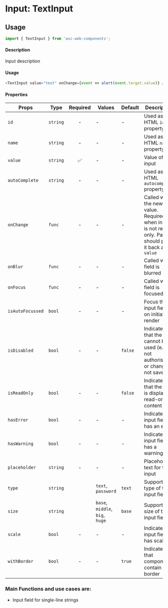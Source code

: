# Input: TextInput

## Usage

```js
import { TextInput } from 'asc-web-components';
```

#### Description

Input description

#### Usage

```js
<TextInput value="text" onChange={event => alert(event.target.value)} />;
```

#### Properties

| Props                  | Type     | Required | Values                       | Default | Description                                                                                            |
| ---------------------- | -------- | :------: | ---------------------------- | ------- | ------------------------------------------------------------------------------------------------------ |
| `id`                   | `string` |    -     | -                            | -       | Used as HTML `id` property                                                                             |
| `name`                 | `string` |    -     | -                            | -       | Used as HTML `name` property                                                                           |
| `value`                | `string` |    ✅    | -                            | -       | Value of the input                                                                                     |
| `autoComplete`         | `string` |    -     | -                            | -       | Used as HTML `autocomplete` property                                                                   |
| `onChange`             | `func`   |    -     | -                            | -       | Called with the new value. Required when input is not read only. Parent should pass it back as `value` |
| `onBlur`               | `func`   |    -     | -                            | -       | Called when field is blurred                                                                           |
| `onFocus`              | `func`   |    -     | -                            | -       | Called when field is focused                                                                           |
| `isAutoFocussed`       | `bool`   |    -     | -                            | -       | Focus the input field on initial render                                                                |
| `isDisabled`           | `bool`   |    -     | -                            | `false` | Indicates that the field cannot be used (e.g not authorised, or changes not saved)                     |
| `isReadOnly`           | `bool`   |    -     | -                            | `false` | Indicates that the field is displaying read-only content                                               |
| `hasError`             | `bool`   |    -     | -                            | -       | Indicates the input field has an error                                                                 |
| `hasWarning`           | `bool`   |    -     | -                            | -       | Indicates the input field has a warning                                                                |
| `placeholder`          | `string` |    -     | -                            | -       | Placeholder text for the input                                                                         |
| `type`          | `string`        |          | `text`, `password` | `text` | Supported type of the input fields.                         |
| `size`          | `string`        |          | `base`, `middle`, `big`, `huge` | `base` | Supported size of the input fields.                         |
| `scale`           | `bool`   |    -     | -                            | -       | Indicates the input field has scale                                                                |
| `withBorder`           | `bool`            |    -     | -                            | `true`  | Indicates that component contain border      |

### Main Functions and use cases are:

- Input field for single-line strings